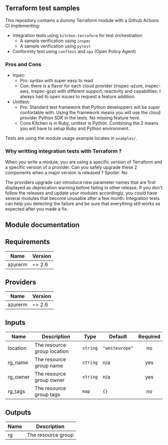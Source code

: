 ## Terraform test samples

This repository contains a dummy Terraform module with a Github Actions CI implementing:

* Integration tests using `kitchen-terraform` for test orchestration
    * A sample verification using `inspec`
    * A sample verification using `pytest`
* Conformity test using `conftest` and `opa` (Open Policy Agent)

### Pros and Cons

* Inpec:
    * Pro: syntax with super easy to read
    * Con: there is a flavor for each cloud provider (inspec-azure, inspec-aws, inspec-gcp) with different support, reactivity and capabilities. I always had to open issues to request a feature addition.
* Unittest:
    * Pro: Standard test framework that Python developpers will be super confortable with. Using the framework means you will use the cloud provider Python SDK in the tests. No missing feature here.
    * Cons Kitchen is in Ruby, unittest is Python. Combining the 2 means you will have to setup Ruby and Python environment.

Tests are using the module usage example locates in `examples/`.

### Why writting integration tests with Terraform ?

When you write a module, you are using a specific version of Terraform and a specific version of a provider.
Can you safely upgrade these 2 components when a major version is released ? Spoiler: No

The providers upgrade can introduce new parameter names that are first displayed as deprecation warning before failing in other release.
If you don't follow the releases and update your modules accordingly, you could have several modules that become unusable after a few month.
Integration tests can help you detecting the failure and be sure that everything still works as expected after you made a fix.

## Module documentation

<!-- BEGINNING OF PRE-COMMIT-TERRAFORM DOCS HOOK -->
## Requirements

| Name | Version |
|------|---------|
| azurerm | ~> 2.6 |

## Providers

| Name | Version |
|------|---------|
| azurerm | ~> 2.6 |

## Inputs

| Name | Description | Type | Default | Required |
|------|-------------|------|---------|:--------:|
| location | The resource group location | `string` | `"westeurope"` | no |
| rg\_name | The resource group name | `string` | n/a | yes |
| rg\_owner | The resource group owner | `string` | n/a | yes |
| rg\_tags | The resource group tags | `map` | `{}` | no |

## Outputs

| Name | Description |
|------|-------------|
| rg | The resource group |

<!-- END OF PRE-COMMIT-TERRAFORM DOCS HOOK -->
